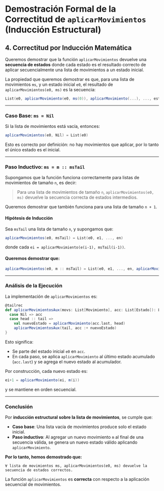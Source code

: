 # Demostración Formal de la Correctitud de `aplicarMovimientos` (Inducción Estructural)

## 4. Correctitud por Inducción Matemática

Queremos demostrar que la función `aplicarMovimientos` devuelve una **secuencia de estados** donde cada estado es el resultado correcto de aplicar secuencialmente una lista de movimientos a un estado inicial.

La propiedad que queremos demostrar es que, para una lista de movimientos `ms`, y un estado inicial `e0`, el resultado de `aplicarMovimientos(e0, ms)` es la secuencia:

```scala
List(e0, aplicarMovimiento(e0, ms(0)), aplicarMovimiento(...), ..., estadoFinal)
```

---

### Caso Base: `ms = Nil`

Si la lista de movimientos está vacía, entonces:

```scala
aplicarMovimientos(e0, Nil) = List(e0)
```

Esto es correcto por definición: no hay movimientos que aplicar, por lo tanto el único estado es el inicial.

---

### Paso Inductivo: `ms = m :: msTail`

Supongamos que la función funciona correctamente para listas de movimientos de tamaño `n`, es decir:

> Para una lista de movimientos de tamaño `n`, `aplicarMovimientos(e0, ms)` devuelve la secuencia correcta de estados intermedios.

Queremos demostrar que también funciona para una lista de tamaño `n + 1`.

#### Hipótesis de Inducción

Sea `msTail` una lista de tamaño `n`, y supongamos que:

```scala
aplicarMovimientos(e0, msTail) = List(e0, e1, ..., en)
```

donde cada `ei = aplicarMovimiento(e(i-1), msTail(i-1))`.

#### Queremos demostrar que:

```scala
aplicarMovimientos(e0, m :: msTail) = List(e0, e1, ..., en, aplicarMovimiento(en, m))
```

---

### Análisis de la Ejecución

La implementación de `aplicarMovimientos` es:

```scala
@tailrec
def aplicarMovimientosAux(movs: List[Movimiento], acc: List[Estado]): List[Estado] = movs match {
  case Nil => acc
  case head :: tail =>
    val nuevoEstado = aplicarMovimiento(acc.last, head)
    aplicarMovimientosAux(tail, acc :+ nuevoEstado)
}
```

Esto significa:

- Se parte del estado inicial `e0` en `acc`.
- En cada paso, se aplica `aplicarMovimiento` al último estado acumulado (`acc.last`) y se agrega el nuevo estado al acumulador.

Por construcción, cada nuevo estado es:

```scala
ei+1 = aplicarMovimiento(ei, m(i))
```

y se mantiene en orden secuencial.

---

### Conclusión

Por **inducción estructural sobre la lista de movimientos**, se cumple que:

- **Caso base**: Una lista vacía de movimientos produce solo el estado inicial.
- **Paso inductivo**: Al agregar un nuevo movimiento `m` al final de una secuencia válida, se genera un nuevo estado válido aplicando `aplicarMovimiento`.

**Por lo tanto, hemos demostrado que:**

```text
∀ lista de movimientos ms, aplicarMovimientos(e0, ms) devuelve la secuencia de estados correctos.
```

La función `aplicarMovimientos` es **correcta** con respecto a la aplicación secuencial de movimientos.

